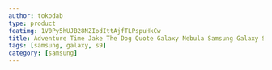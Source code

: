 ```yaml
---
author: tokodab
type: product
featimg: 1V0Py5hUJB28NZIodIttAjfTLPspuHkCw
title: Adventure Time Jake The Dog Quote Galaxy Nebula Samsung Galaxy S9 Case
tags: [samsung, galaxy, s9]
category: [samsung]
---
```

